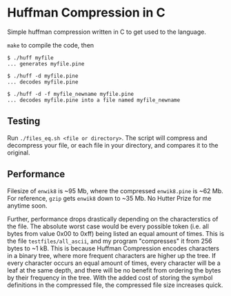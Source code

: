 # Huffman Compression in C

Simple huffman compression written in C to get used to the language.

`make` to compile the code, then

```console
$ ./huff myfile
... generates myfile.pine

$ ./huff -d myfile.pine
... decodes myfile.pine

$ ./huff -d -f myfile_newname myfile.pine
... decodes myfile.pine into a file named myfile_newname
```

## Testing

Run `./files_eq.sh <file or directory>`. The script will compress and decompress your file, or each file in your directory, and compares it to the original.

## Performance

Filesize of `enwik8` is ~95 Mb, where the compressed `enwik8.pine` is ~62 Mb. For reference, `gzip` gets `enwik8` down to ~35 Mb. No Hutter Prize for me anytime soon.

Further, performance drops drastically depending on the characterstics of the file. The absolute worst case would be every possible token (i.e. all bytes from value 0x00 to 0xff) being listed an equal amount of times. This is the file `testfiles/all_ascii`, and my program "compresses" it from 256 bytes to ~1 kB. This is because Huffman Compression encodes characters in a binary tree, where more frequent characters are higher up the tree. If every character occurs an equal amount of times, every character will be a leaf at the same depth, and there will be no benefit from ordering the bytes by their frequency in the tree. With the added cost of storing the symbol definitions in the compressed file, the compressed file size increases quick.
